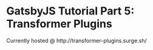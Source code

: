 <h1> GatsbyJS Tutorial Part 5: Transformer Plugins </h1>
<p>Currently hosted @ http://transformer-plugins.surge.sh/</p>